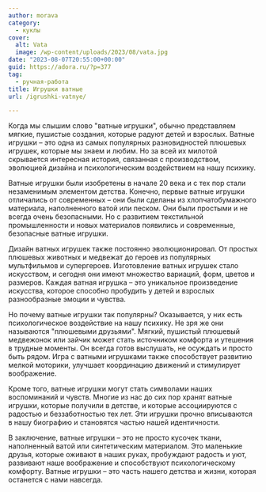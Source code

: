 ```yaml
---
author: morava
category:
  - куклы
cover:
  alt: Vata
  image: /wp-content/uploads/2023/08/vata.jpg
date: "2023-08-07T20:55:00+00:00"
guid: https://adora.ru/?p=377
tag:
  - ручная-работа
title: Игрушки ватные
url: /igrushki-vatnye/

---
```

Когда мы слышим слово "ватные игрушки", обычно представляем мягкие, пушистые создания, которые радуют детей и взрослых. Ватные игрушки – это одна из самых популярных разновидностей плюшевых игрушек, которые мы знаем и любим. Но за всей их милотой скрывается интересная история, связанная с производством, эволюцией дизайна и психологическим воздействием на нашу психику.

Ватные игрушки были изобретены в начале 20 века и с тех пор стали незаменимым элементом детства. Конечно, первые ватные игрушки отличались от современных – они были сделаны из хлопчатобумажного материала, наполненного ватой или песком. Они были простыми и не всегда очень безопасными. Но с развитием текстильной промышленности и новых материалов появились и современные, безопасные ватные игрушки.

Дизайн ватных игрушек также постоянно эволюционировал. От простых плюшевых животных и медвежат до героев из популярных мультфильмов и супергероев. Изготовление ватных игрушек стало искусством, и сегодня они имеют множество вариаций, форм, цветов и размеров. Каждая ватная игрушка – это уникальное произведение искусства, которое способно пробудить у детей и взрослых разнообразные эмоции и чувства.

Но почему ватные игрушки так популярны? Оказывается, у них есть психологическое воздействие на нашу психику. Не зря же они называются "плюшевыми друзьями". Мягкий, пушистый плюшевый медвежонок или зайчик может стать источником комфорта и утешения в трудные моменты. Он всегда готов выслушать, не осуждать и просто быть рядом. Игра с ватными игрушками также способствует развитию мелкой моторики, улучшает координацию движений и стимулирует воображение.

Кроме того, ватные игрушки могут стать символами наших воспоминаний и чувств. Многие из нас до сих пор хранят ватные игрушки, которые получили в детстве, и которые ассоциируются с радостью и беззаботностью тех лет. Эти игрушки прочно вписываются в нашу биографию и становятся частью нашей идентичности.

В заключение, ватные игрушки – это не просто кусочек ткани, наполненный ватой или синтетическим материалом. Это маленькие друзья, которые оживают в наших руках, пробуждают радость и уют, развивают наше воображение и способствуют психологическому комфорту. Ватные игрушки – это часть нашего детства и жизни, которая останется с нами навсегда.
